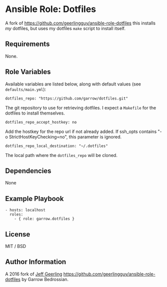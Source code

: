 # Ansible Role: Dotfiles

A fork of https://github.com/geerlingguy/ansible-role-dotfiles this installs *my* dotfiles, but uses my dotfiles `make` script to install itself.

## Requirements

None.

## Role Variables

Available variables are listed below, along with default values (see `defaults/main.yml`):

    dotfiles_repo: "https://github.com/garrow/dotfiles.git"

The git repository to use for retrieving dotfiles. I expect a `Makefile` for the dotfiles to install themselves.

    dotfiles_repo_accept_hostkey: no

Add the hostkey for the repo url if not already added. If ssh_opts contains "-o StrictHostKeyChecking=no", this parameter is ignored.

    dotfiles_repo_local_destination: "~/.dotfiles"

The local path where the `dotfiles_repo` will be cloned.

## Dependencies

None

## Example Playbook

    - hosts: localhost
      roles:
        - { role: garrow.dotfiles }

## License

MIT / BSD

## Author Information

A 2016 fork of [Jeff Geerling](http://jeffgeerling.com/) https://github.com/geerlingguy/ansible-role-dotfiles by Garrow Bedrossian.
